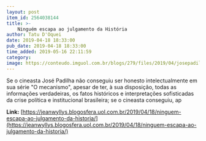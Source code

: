 ```yaml
---
layout: post
item_id: 2564038144
title: >-
    Ninguém escapa ao julgamento da História
author: Tatu D'Oquei
date: 2019-04-18 18:33:00
pub_date: 2019-04-18 18:33:00
time_added: 2019-05-16 22:11:59
category: 
image: https://conteudo.imguol.com.br/blogs/279/files/2019/04/josepadilha-615x300.jpg
---
```


Se o cineasta José Padilha não conseguiu ser honesto intelectualmente em sua série "O mecanismo", apesar de ter, à sua disposição, todas as informações verdadeiras, os fatos históricos e interpretações sofisticadas da crise política e institucional brasileira; se o cineasta conseguiu, ap

**Link:** [https://jeanwyllys.blogosfera.uol.com.br/2019/04/18/ninguem-escapa-ao-julgamento-da-historia/](https://jeanwyllys.blogosfera.uol.com.br/2019/04/18/ninguem-escapa-ao-julgamento-da-historia/)

